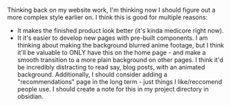 Thinking back on my website work, I'm thinking now I should figure out a more complex style earlier on. I think this is good for multiple reasons:
- It makes the finished product look better (it's kinda medicore right now).
- It it's easier to develop new pages with pre-built components.
I am thinking about making the background blurred anime footage, but I think it'll be valuable to ONLY have this on the home page - and make a smooth transition to a more plain background on other pages. I think it'd be incredibly distracting to read say, blog posts, with an animated background. Additionally, I should consider adding a "recommendations" page in the long term - just things I like/reccomend people use. I should create a note for this in my project directory in obsidian.